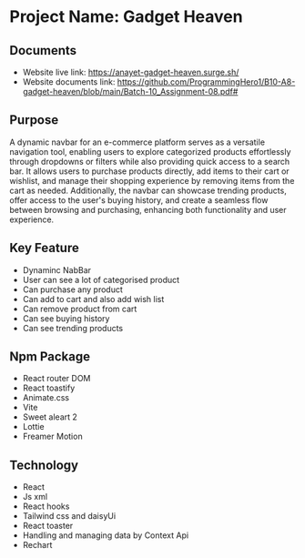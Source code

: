 
# Project Name: Gadget Heaven





## Documents
- Website live link: https://anayet-gadget-heaven.surge.sh/
- Website documents link: https://github.com/ProgrammingHero1/B10-A8-gadget-heaven/blob/main/Batch-10_Assignment-08.pdf#
## Purpose
A dynamic navbar for an e-commerce platform serves as a versatile navigation tool, enabling users to explore categorized products effortlessly through dropdowns or filters while also providing quick access to a search bar. It allows users to purchase products directly, add items to their cart or wishlist, and manage their shopping experience by removing items from the cart as needed. Additionally, the navbar can showcase trending products, offer access to the user's buying history, and create a seamless flow between browsing and purchasing, enhancing both functionality and user experience.
## Key Feature
- Dynaminc NabBar
- User can see a lot of categorised product
- Can purchase any product
- Can add to cart and also add wish list
- Can remove product from cart
- Can see buying history
- Can see trending products
## Npm Package
- React router DOM
- React toastify
- Animate.css
- Vite
- Sweet aleart 2
- Lottie
- Freamer Motion
## Technology

- React 
- Js xml
- React hooks
- Tailwind css and daisyUi
- React toaster
- Handling and managing data by Context Api
- Rechart

